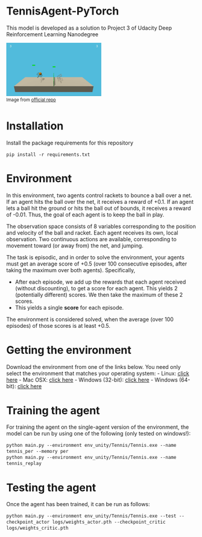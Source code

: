 # TennisAgent-PyTorch
This model is developed as a solution to Project 3 of Udacity Deep Reinforcement Learning Nanodegree

<img src="logs/trained_agent.gif" width="50%" /><br />
<sup>Image from <a href="https://github.com/udacity/deep-reinforcement-learning/tree/master/p3_collab-compet">official repo</a></sup>

# Installation
Install the package requirements for this repository
```
pip install -r requirements.txt
```

# Environment
In this environment, two agents control rackets to bounce a ball over a net. If an agent hits the ball over the net, it receives a reward of +0.1. If an agent lets a ball hit the ground or hits the ball out of bounds, it receives a reward of -0.01. Thus, the goal of each agent is to keep the ball in play.

The observation space consists of 8 variables corresponding to the position and velocity of the ball and racket. Each agent receives its own, local observation. Two continuous actions are available, corresponding to movement toward (or away from) the net, and jumping.

The task is episodic, and in order to solve the environment, your agents must get an average score of +0.5 (over 100 consecutive episodes, after taking the maximum over both agents). Specifically,

* After each episode, we add up the rewards that each agent received (without discounting), to get a score for each agent. This yields 2 (potentially different) scores. We then take the maximum of these 2 scores.
* This yields a single **score** for each episode.

The environment is considered solved, when the average (over 100 episodes) of those scores is at least +0.5.

# Getting the environment
Download the environment from one of the links below.  You need only select the environment that matches your operating system:
    - Linux: [click here](https://s3-us-west-1.amazonaws.com/udacity-drlnd/P3/Tennis/Tennis_Linux.zip)
    - Mac OSX: [click here](https://s3-us-west-1.amazonaws.com/udacity-drlnd/P3/Tennis/Tennis.app.zip)
    - Windows (32-bit): [click here](https://s3-us-west-1.amazonaws.com/udacity-drlnd/P3/Tennis/Tennis_Windows_x86.zip)
    - Windows (64-bit): [click here](https://s3-us-west-1.amazonaws.com/udacity-drlnd/P3/Tennis/Tennis_Windows_x86_64.zip)
    
# Training the agent
For training the agent on the single-agent version of the environment, the model can be run by using one of the following (only tested on windows!):
```
python main.py --environment env_unity/Tennis/Tennis.exe --name tennis_per --memory per
python main.py --environment env_unity/Tennis/Tennis.exe --name tennis_replay
```

# Testing the agent
Once the agent has been trained, it can be run as follows:
```
python main.py --environment env_unity/Tennis/Tennis.exe --test --checkpoint_actor logs/weights_actor.pth --checkpoint_critic logs/weights_critic.pth
```